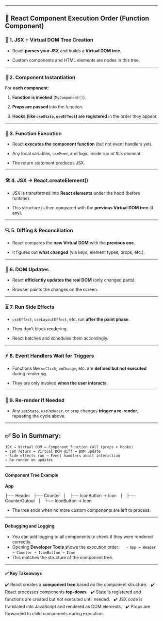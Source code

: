 

---

## 🧬 React Component Execution Order (Function Component)

### 🧱 1. **JSX + Virtual DOM Tree Creation**

- React **parses your JSX** and builds a **Virtual DOM tree**.
    
- Custom components and HTML elements are nodes in this tree.
    

---

### 🔁 2. **Component Instantiation**

For **each component**:

1. **Function is invoked** (`MyComponent()`).
    
2. **Props are passed** into the function.
    
3. **Hooks (like `useState`, `useEffect`) are registered** in the order they appear.
    

---

### 🧠 3. **Function Execution**

- React **executes the component function** (but not event handlers yet).
    
- Any local variables, `useMemo`, and logic inside run _at this moment_.
    
- The return statement produces JSX.
    

---

### 🛠️ 4. **JSX → React.createElement()**

- JSX is transformed into **React elements** under the hood (before runtime).
    
- This structure is then compared with the **previous Virtual DOM tree** (if any).
    

---

### 🔍 5. **Diffing & Reconciliation**

- React compares the **new Virtual DOM** with the **previous one**.
    
- It figures out **what changed** (via keys, element types, props, etc.).
    

---

### 🎯 6. **DOM Updates**

- React **efficiently updates the real DOM** (only changed parts).
    
- Browser paints the changes on the screen.
    

---

### ⏳ 7. **Run Side Effects**

- `useEffect`, `useLayoutEffect`, etc. run **after the paint phase**.
    
- They don’t block rendering.
    
- React batches and schedules them accordingly.
    

---

### ⚡ 8. **Event Handlers Wait for Triggers**

- Functions like `onClick`, `onChange`, etc. are **defined but not executed** during rendering.
    
- They are only invoked **when the user interacts**.
    

---

### 🔄 9. **Re-render if Needed**

- Any `setState`, `useReducer`, or `prop` changes **trigger a re-render**, repeating the cycle above.
    

---

## ✅ So in Summary:

```
JSX → Virtual DOM → Component function call (props + hooks)
→ JSX return → Virtual DOM diff → DOM update
→ Side effects run → Event handlers await interaction
→ Re-render on updates
```

---

#### **Component Tree Example**

**App**  

├── Header  
├── Counter  
│   ├── IconButton → Icon  
│   ├── CounterOutput  
│   └── IconButton → Icon  

- The tree ends when no more custom components are left to process.  

---

#### **Debugging and Logging**

- You can add logging to all components to check if they were rendered correctly.  
- Opening **Developer Tools** shows the execution order:  
   - `App → Header → Counter → IconButton → Icon`  
- This matches the structure of the component tree.  


---

#### ✅ **Key Takeaways**

✔️ React creates a **component tree** based on the component structure.  
✔️ React processes components **top-down**.  
✔️ State is registered and functions are created but not executed until needed.  
✔️ JSX code is translated into JavaScript and rendered as DOM elements.  
✔️ Props are forwarded to child components during execution.